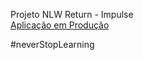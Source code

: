 Projeto NLW Return - Impulse
</br><a href="silvashebert-nlw-return-impulse.vercel.app">Aplicação em Produção</a>

#neverStopLearning
